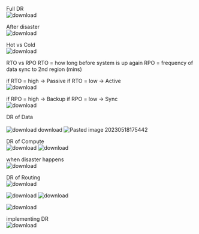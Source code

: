 Full DR<br>![download](https://github.com/salman-cissp/Deploy.WebApp.to.Azure/assets/134168108/1c65447e-a834-4fe3-ae8f-6b7b1d2b5609)

After disaster<br>![download](https://github.com/salman-cissp/Deploy.WebApp.to.Azure/assets/134168108/1cfe3b94-1399-41e2-923d-b5f9c5ed1988)

Hot vs Cold<br>![download](https://github.com/salman-cissp/Deploy.WebApp.to.Azure/assets/134168108/65ccc554-825b-41d5-b3d5-804322c514f4)

RTO vs RPO
RTO = how long before system is up again
RPO = frequency of data sync to 2nd region (mins)

if RTO = high -> Passive
if RTO = low  -> Active<br>![download](https://github.com/salman-cissp/Deploy.WebApp.to.Azure/assets/134168108/122dd865-5261-4a40-91ff-8676985a92ec)

if RPO = high -> Backup
if RPO = low  -> Sync<br>![download](https://github.com/salman-cissp/Deploy.WebApp.to.Azure/assets/134168108/66867d99-af8f-4c4f-bbc8-d6a5e39ff7c3)

DR of Data<br><br>![![download](https://github.com/salman-cissp/Deploy.WebApp.to.Azure/assets/134168108/143d3aa9-dba8-4fc6-ab78-2264fd8bc902)
download](https://github.com/salman-cissp/Deploy.WebApp.to.Azure/assets/134168108/90ae6ba4-ddb7-4bf3-ab8f-9e815f619431)
![Pasted image 20230518175442](https://github.com/salman-cissp/Deploy.WebApp.to.Azure/assets/134168108/9b2b5973-f1ad-402c-bcc8-c34648ce1850)

DR of Compute<br>![download](https://github.com/salman-cissp/Deploy.WebApp.to.Azure/assets/134168108/eeaa95c0-5aff-487a-83d2-c39c3ef303c7)
![download](https://github.com/salman-cissp/Deploy.WebApp.to.Azure/assets/134168108/6796fe16-e669-40ff-a77a-129c9334de0c)



when disaster happens<br>![download](https://github.com/salman-cissp/Deploy.WebApp.to.Azure/assets/134168108/079ea7f9-4f67-4200-a673-733577c06a6b)


DR of Routing<br>![download](https://github.com/salman-cissp/Deploy.WebApp.to.Azure/assets/134168108/20373fd0-5b58-4ab6-8316-ef5e6e8dc481)

![download](https://github.com/salman-cissp/Deploy.WebApp.to.Azure/assets/134168108/865bceee-c366-44b1-b1ba-a9bfcde99b50)
![download](https://github.com/salman-cissp/Deploy.WebApp.to.Azure/assets/134168108/4625b791-6f6a-4adf-a504-5afdb75b3675)

![download](https://github.com/salman-cissp/Deploy.WebApp.to.Azure/assets/134168108/d3bf0a15-716e-43d9-bcd3-65deb42a7253)


implementing DR<br>
![download](https://github.com/salman-cissp/Deploy.WebApp.to.Azure/assets/134168108/201dfcd5-e879-41b1-9596-18d0e6655db7)



